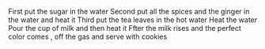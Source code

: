 First put the sugar in the water
Second put all the spices and the ginger in the water and heat it
Third put the tea leaves in the hot water
Heat the water
Pour the cup of milk and then heat it
Ffter the milk rises and the perfect color comes  , off the gas and serve with cookies

